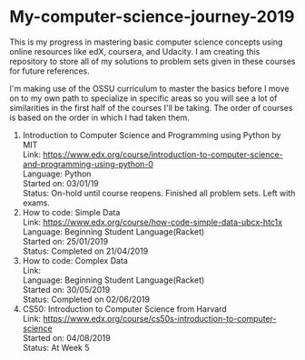 # My-computer-science-journey-2019

This is my progress in mastering basic computer science concepts using online resources like edX, coursera, and Udacity. I am creating this repository to store all of my solutions to problem sets given in these courses for future references. 

I'm making use of the OSSU curriculum to master the basics before I move on to my own path to specialize in specific areas so you will see a lot of similarities in the first half of the courses I'll be taking. The order of courses is based on the order in which I had taken them.


1. Introduction to Computer Science and Programming using Python by MIT <br />
	Link: https://www.edx.org/course/introduction-to-computer-science-and-programming-using-python-0 <br />
	Language: Python <br />
	Started on: 03/01/19 <br />
	Status: On-hold until course reopens. Finished all problem sets. Left with exams. <br />
2. How to code: Simple Data <br />
	Link: https://www.edx.org/course/how-code-simple-data-ubcx-htc1x <br />
	Language: Beginning Student Language(Racket) <br />
	Started on: 25/01/2019 <br />
	Status: Completed on 21/04/2019 <br />
3. How to code: Complex Data <br />
	Link: <br />
	Language: Beginning Student Language(Racket) <br />
	Started on: 30/05/2019 <br />
	Status: Completed on 02/06/2019 <br />
4. CS50: Introduction to Computer Science from Harvard <br />
	Link: https://www.edx.org/course/cs50s-introduction-to-computer-science <br />
	Started on: 04/08/2019 <br />
	Status: At Week 5 <br />
